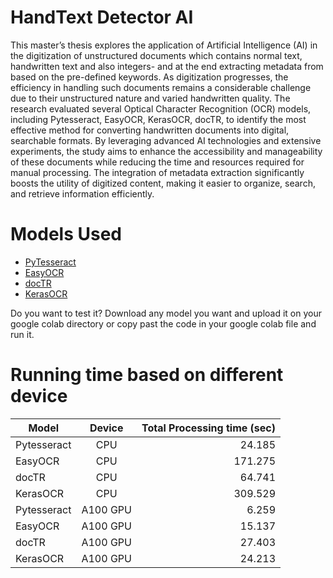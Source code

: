 
# **HandText Detector AI**

This master’s thesis explores the application of Artificial Intelligence (AI) in the digitization of unstructured documents which contains normal text, handwritten text and also integers- and at the end extracting metadata from based on the pre-defined keywords. As digitization progresses, the efficiency in handling such documents remains a considerable challenge due to their unstructured nature and varied handwritten quality. The research evaluated several Optical Character Recognition (OCR) models, including Pytesseract, EasyOCR, KerasOCR, docTR, to identify the most effective method for converting handwritten documents into digital, searchable formats. By leveraging advanced AI technologies and extensive experiments, the study aims to enhance the accessibility and manageability of these documents while reducing the time and resources required for manual processing. The integration of metadata extraction significantly boosts the utility of digitized content, making it easier to organize, search, and retrieve information efficiently. 

# Models Used
*  [PyTesseract](https://pypi.org/project/pytesseract/)
*  [EasyOCR](https://github.com/JaidedAI/EasyOCR)
*  [docTR](https://github.com/mindee/doctr)
*  [KerasOCR](https://github.com/faustomorales/keras-ocr)

Do you want to test it?
Download any model you want and upload it on your google colab directory or copy past the code in your google colab file and run it. 


# Running time based on different device 
| Model         | Device        | Total Processing time (sec) |
| ------------- |:-------------:| ---------------------------:|
| Pytesseract   | CPU           | 24.185                      |
| EasyOCR       | CPU           | 171.275                     |
| docTR         | CPU           | 64.741                      |
| KerasOCR      | CPU           | 309.529                     |
| Pytesseract   | A100 GPU      | 6.259                       |
| EasyOCR       | A100 GPU      | 15.137                      |
| docTR         | A100 GPU      | 27.403                      |
| KerasOCR      | A100 GPU      | 24.213                      |
